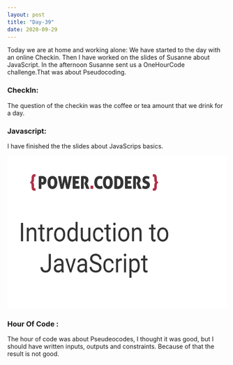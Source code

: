 ```yaml
---
layout: post
title: "Day-39"
date: 2020-09-29
---
```

Today we are at home and working alone:
We have started to the day with an online Checkin.  Then I have worked on the slides of Susanne about JavaScript. In the afternoon Susanne sent us a OneHourCode challenge.That was about Pseudocoding. 

<h3> CheckIn: </h3>
The question of the checkin was the coffee or tea amount that we drink for a day.


<h3> Javascript: </h3>

I have finished the the slides about JavaScrips basics.

<img src="/Images/js39.png" alt="day39Slides" height="350">

<h3> Hour Of Code : </h3>

The hour of code was about Pseudeocodes, I thought it was good, but I should  have written inputs, outputs and constraints. Because of that the result is not good.

